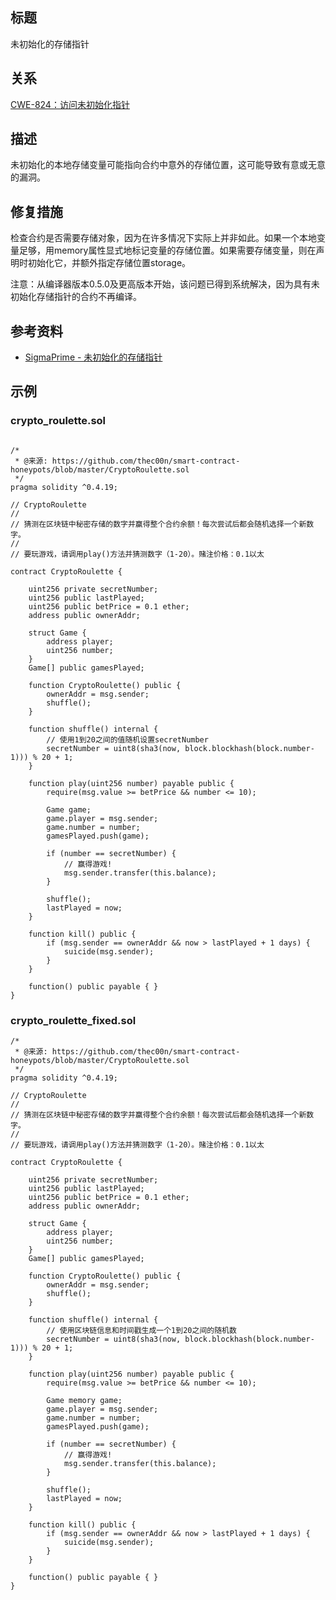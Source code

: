## 标题
未初始化的存储指针

## 关系
[CWE-824：访问未初始化指针](https://cwe.mitre.org/data/definitions/824.html)

## 描述
未初始化的本地存储变量可能指向合约中意外的存储位置，这可能导致有意或无意的漏洞。

## 修复措施
检查合约是否需要存储对象，因为在许多情况下实际上并非如此。如果一个本地变量足够，用memory属性显式地标记变量的存储位置。如果需要存储变量，则在声明时初始化它，并额外指定存储位置storage。

注意：从编译器版本0.5.0及更高版本开始，该问题已得到系统解决，因为具有未初始化存储指针的合约不再编译。

## 参考资料
* [SigmaPrime - 未初始化的存储指针](https://github.com/sigp/solidity-security-blog#unintialised-storage-pointers-1)

## 示例

### crypto_roulette.sol
``` solidity

/*
 * @来源: https://github.com/thec00n/smart-contract-honeypots/blob/master/CryptoRoulette.sol
 */
pragma solidity ^0.4.19;

// CryptoRoulette
//
// 猜测在区块链中秘密存储的数字并赢得整个合约余额！每次尝试后都会随机选择一个新数字。
//
// 要玩游戏，请调用play()方法并猜测数字（1-20）。赌注价格：0.1以太

contract CryptoRoulette {

    uint256 private secretNumber;
    uint256 public lastPlayed;
    uint256 public betPrice = 0.1 ether;
    address public ownerAddr;

    struct Game {
        address player;
        uint256 number;
    }
    Game[] public gamesPlayed;

    function CryptoRoulette() public {
        ownerAddr = msg.sender;
        shuffle();
    }

    function shuffle() internal {
        // 使用1到20之间的值随机设置secretNumber
        secretNumber = uint8(sha3(now, block.blockhash(block.number-1))) % 20 + 1;
    }

    function play(uint256 number) payable public {
        require(msg.value >= betPrice && number <= 10);

        Game game;
        game.player = msg.sender;
        game.number = number;
        gamesPlayed.push(game);

        if (number == secretNumber) {
            // 赢得游戏!
            msg.sender.transfer(this.balance);
        }

        shuffle();
        lastPlayed = now;
    }

    function kill() public {
        if (msg.sender == ownerAddr && now > lastPlayed + 1 days) {
            suicide(msg.sender);
        }
    }

    function() public payable { }
}
```

### crypto_roulette_fixed.sol
``` solidity
/*
 * @来源: https://github.com/thec00n/smart-contract-honeypots/blob/master/CryptoRoulette.sol
 */
pragma solidity ^0.4.19;

// CryptoRoulette
//
// 猜测在区块链中秘密存储的数字并赢得整个合约余额！每次尝试后都会随机选择一个新数字。
//
// 要玩游戏，请调用play()方法并猜测数字（1-20）。赌注价格：0.1以太

contract CryptoRoulette {

    uint256 private secretNumber;
    uint256 public lastPlayed;
    uint256 public betPrice = 0.1 ether;
    address public ownerAddr;

    struct Game {
        address player;
        uint256 number;
    }
    Game[] public gamesPlayed;

    function CryptoRoulette() public {
        ownerAddr = msg.sender;
        shuffle();
    }

    function shuffle() internal {
        // 使用区块链信息和时间戳生成一个1到20之间的随机数
        secretNumber = uint8(sha3(now, block.blockhash(block.number-1))) % 20 + 1;
    }

    function play(uint256 number) payable public {
        require(msg.value >= betPrice && number <= 10);

        Game memory game;
        game.player = msg.sender;
        game.number = number;
        gamesPlayed.push(game);

        if (number == secretNumber) {
            // 赢得游戏!
            msg.sender.transfer(this.balance);
        }

        shuffle();
        lastPlayed = now;
    }

    function kill() public {
        if (msg.sender == ownerAddr && now > lastPlayed + 1 days) {
            suicide(msg.sender);
        }
    }

    function() public payable { }
}
```